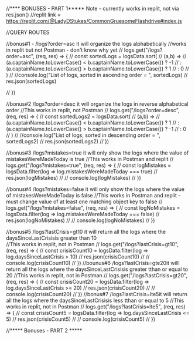 
//****  BONUSES - PART 1*****   Note - currently works in replit, not via res.json()
//replit link = https://replit.com/@LadyDStukes/CommonGruesomeFlashdrive#index.js

//QUERY ROUTES

//bonus#1 -     /logs?order=asc it will organize the logs alphabetically
//works in replit but not Postman - don't know why yet
// logs.get("/logs?order=asc", (req, res) => {
//     const sortedLogs = logsData.sort(
//         (a,b) =>
//         (a.captainName.toLowerCase() < b.captainName.toLowerCase()) ? -1 
//         :(a.captainName.toLowerCase() > b.captainName.toLowerCase()) ? 1 
//         : 0
//     )
//     //console.log("List of logs, sorted in ascending order = ", sortedLogs)
//     res.json(sortedLogs)
    
// })

//bonus#2      /logs?order=desc it will organize the logs in reverse alphabetical order
//This works in replit, not Postman
// logs.get("/logs?order=desc", (req, res) => {
// const sortedLogs2 = logsData.sort(
//     (a,b) => 
//     (a.captainName.toLowerCase() < b.captainName.toLowerCase()) ? 1 
//     : (a.captainName.toLowerCase() > b.captainName.toLowerCase()) ? -1 
//     : 0
//     )
//     //console.log("List of logs, sorted in descending order = ", sortedLogs2)
//     res.json(sortedLogs2)
// })

//bonus#3      /logs?mistakes=true it will only show the logs where the value of mistakesWereMadeToday is true
//This works in Postman and replit
// logs.get("/logs?mistakes=true", (req, res) => {
//     const logMistakes = logsData.filter(log => log.mistakesWereMadeToday === true)
//     res.json(logMistakes)
//    // console.log(logMistakes)
//     })

//bonus#4     /logs?mistakes=false it will only show the logs where the value of mistakesWereMadeToday is false
//This works in Postman and replit - must change value of at least one matching object key to false
// logs.get("/logs?mistakes=false", (req, res) => {
//     const logNoMistakes = logsData.filter(log => log.mistakesWereMadeToday === false)
//     res.json(logNoMistakes)
//    // console.log(logNoMistakes)
//     })


 //bonus#5     /logs?lastCrisis=gt10 it will return all the logs where the daysSinceLastCrisisis greater than 10   
//This works in replit, not in Postman 
// logs.get("/logs?lastCrisis=gt10", (req, res) => {
//     const crisisCount10 = logsData.filter(log => log.daysSinceLastCrisis > 10)
//     res.json(crisisCount10)
//    // console.log(crisisCount10)
//     })
//bounus#6   /logs?lastCrisis=gte20it will return all the logs where the daysSinceLastCrisisis greater tthan or equal to 20 
//This works in replit, not in Postman 
// logs.get("/logs?lastCrisis=gt20", (req, res) => {
//     const crisisCount20 = logsData.filter(log => log.daysSinceLastCrisis >= 20)
//     res.json(crisisCount20)
//    // console.log(crisisCount20)
//     })
//bonus#7   /logs?lastCrisis=lte5it will return all the logs where the daysSinceLastCrisisis less tthan or equal to 5
//This works in replit, not in Postman 
// logs.get("/logs?lastCrisis=lte5", (req, res) => {
//     const crisisCount5 = logsData.filter(log => log.daysSinceLastCrisis <= 5)
//     res.json(crisisCount5)
//     // console.log(crisisCount5)
//     })

//***** Bonuses  - PART 2  *****
